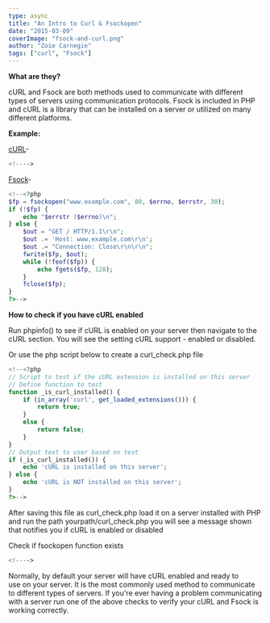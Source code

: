 ```yaml
---
type: async
title: "An Intro to Curl & Fsockopen"
date: "2015-03-09"
coverImage: "fsock-and-curl.png"
author: "Zoie Carnegie"
tags: ["curl", "Fsock"]
---
```


**What are they?**

cURL and Fsock are both methods used to communicate with different types of servers using communication protocols. Fsock is included in PHP and cURL is a library that can be installed on a server or utilized on many different platforms.

**Example:**

[cURL](http://php.net/manual/en/book.curl.php)\-

```php
<!---->
```

[Fsock](http://php.net/manual/en/function.fsockopen.php)\-

```php
<!--<?php
$fp = fsockopen("www.example.com", 80, $errno, $errstr, 30);
if (!$fp) {
    echo "$errstr ($errno)\n";
} else {
    $out = "GET / HTTP/1.1\r\n";
    $out .= 'Host: www.example.com\r\n';
    $out .= "Connection: Close\r\n\r\n";
    fwrite($fp, $out);
    while (!feof($fp)) {
        echo fgets($fp, 128);
    }
    fclose($fp);
}
?>-->
```

**How to check if you have cURL enabled**

Run phpinfo() to see if cURL is enabled on your server then navigate to the cURL section. You will see the setting cURL support - enabled or disabled.

Or use the php script below to create a curl\_check.php file

```php
<!--<?php
// Script to test if the cURL extension is installed on this server
// Define function to test
function _is_curl_installed() {
    if (in_array('curl', get_loaded_extensions())) {
        return true;
    }
    else {
        return false;
    }
}
// Output text to user based on test
if (_is_curl_installed()) {
    echo 'cURL is installed on this server';
} else {
    echo 'cURL is NOT installed on this server';
}
?>-->
```

After saving this file as curl\_check.php load it on a server installed with PHP and run the path yourpath/curl\_check.php you will see a message shown that notifies you if cURL is enabled or disabled

Check if fsockopen function exists

```php
<!---->
```

Normally, by default your server will have cURL enabled and ready to use on your server. It is the most commonly used method to communicate to different types of servers. If you're ever having a problem communicating with a server run one of the above checks to verify your cURL and Fsock is working correctly.
